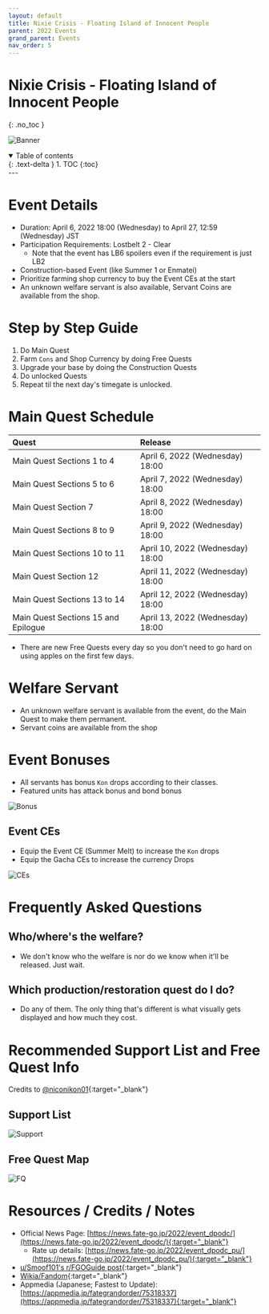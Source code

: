 ```yaml
---
layout: default
title: Nixie Crisis - Floating Island of Innocent People
parent: 2022 Events
grand_parent: Events
nav_order: 5
---
```


# Nixie Crisis - Floating Island of Innocent People
{: .no_toc }


![Banner](https://news.fate-go.jp/wp-content/uploads/2022/event_dpodc_full_zuwxk/top_banner.png)

<details open markdown="block">
  <summary>
    Table of contents
  </summary>
  {: .text-delta }
1. TOC
{:toc}
</details>
---

# Event Details
- Duration: April 6, 2022 18:00 (Wednesday) to April 27, 12:59 (Wednesday) JST
- Participation Requirements: Lostbelt 2 - Clear
    - Note that the event has LB6 spoilers even if the requirement is just LB2
- Construction-based Event (like Summer 1 or Enmatei)
- Prioritize farming shop currency to buy the Event CEs at the start
- An unknown welfare servant is also available, Servant Coins are available from the shop.

# Step by Step Guide
1. Do Main Quest
2. Farm `Cons` and Shop Currency by doing Free Quests
3. Upgrade your base by doing the Construction Quests
4. Do unlocked Quests
5. Repeat til the next day's timegate is unlocked.

# Main Quest Schedule

| Quest | Release |
| :-- | :-- |
| Main Quest Sections 1 to 4 | April 6, 2022 (Wednesday) 18:00 |
| Main Quest Sections 5 to 6 | April 7, 2022 (Wednesday) 18:00 |
| Main Quest Section 7 | April 8, 2022 (Wednesday) 18:00 |
| Main Quest Sections 8 to 9 | April 9, 2022 (Wednesday) 18:00 |
| Main Quest Sections 10 to 11 | April 10, 2022 (Wednesday) 18:00 |
| Main Quest Section 12 | April 11, 2022 (Wednesday) 18:00 |
| Main Quest Sections 13 to 14 | April 12, 2022 (Wednesday) 18:00 |
| Main Quest Sections 15 and Epilogue | April 13, 2022 (Wednesday) 18:00 |

* There are new Free Quests every day so you don't need to go hard on using apples on the first few days.

# Welfare Servant
- An unknown welfare servant is available from the event, do the Main Quest to make them permanent.
- Servant coins are available from the shop

# Event Bonuses
- All servants has bonus `Kon` drops according to their classes.
- Featured units has attack bonus and bond bonus

![Bonus](https://pbs.twimg.com/media/FPpz1ycaUAAQYQF?format=jpg&name=4096x4096)

## Event CEs
- Equip the Event CE (Summer Melt) to increase the `Kon` drops
- Equip the Gacha CEs to increase the currency Drops

![CEs](https://news.fate-go.jp/wp-content/uploads/2022/event_dpodc_full_zuwxk/info_howto_02.png)

# Frequently Asked Questions
## Who/where's the welfare?
- We don't know who the welfare is nor do we know when it'll be released. Just wait.

## Which production/restoration quest do I do?
- Do any of them. The only thing that's different is what visually gets displayed and how much they cost.

# Recommended Support List and Free Quest Info
Credits to [@niconikon01](https://twitter.com/niconikon01/status/1512721493356351493){:target="_blank"}

## Support List

![Support](https://pbs.twimg.com/media/FP5EJOEaUAUIqCw?format=jpg&name=large)

## Free Quest Map

![FQ](https://pbs.twimg.com/media/FP5EFmSacAIhiOP?format=jpg&name=large)

# Resources / Credits / Notes

- Official News Page: [https://news.fate-go.jp/2022/event_dpodc/](https://news.fate-go.jp/2022/event_dpodc/){:target="_blank"}
    - Rate up details: [https://news.fate-go.jp/2022/event_dpodc_pu/](https://news.fate-go.jp/2022/event_dpodc_pu/){:target="_blank"}
- [u/Smoof101's r/FGOGuide post](https://www.reddit.com/r/FGOGuide/comments/twc5bh/sea_monster_crisis_floating_island_of_the/){:target="_blank"}
- [Wikia/Fandom](https://fategrandorder.fandom.com/wiki/Sea_Monster_Crisis){:target="_blank"}
- Appmedia (Japanese; Fastest to Update): [https://appmedia.jp/fategrandorder/75318337](https://appmedia.jp/fategrandorder/75318337){:target="_blank"}